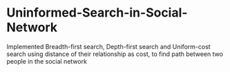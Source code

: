Uninformed-Search-in-Social-Network
===================================

Implemented Breadth-first search, Depth-first search and Uniform-cost search using distance of their relationship as cost, to find path between two people in the social network
